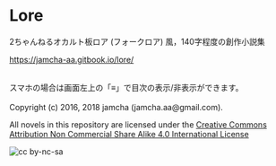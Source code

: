 

# Lore

2ちゃんねるオカルト板ロア (フォークロア) 風，140字程度の創作小説集

<https://jamcha-aa.gitbook.io/lore/>

<br>
スマホの場合は画面左上の「≡」で目次の表示/非表示ができます。

<br>
<br>
Copyright (c) 2016, 2018 jamcha (jamcha.aa@gmail.com).

All novels in this repository are licensed under the [Creative Commons Attribution Non Commercial Share Alike 4.0 International License](http://creativecommons.org/licenses/by-nc-sa/4.0/deed)

![cc by-nc-sa](http://i.creativecommons.org/l/by-nc-sa/4.0/88x31.png)

